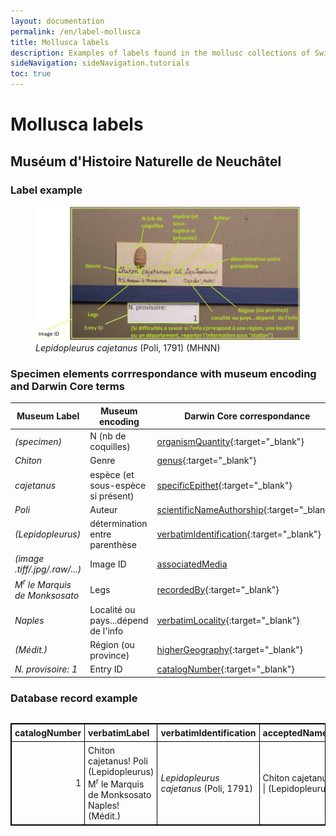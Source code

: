 ```yaml
---
layout: documentation
permalink: /en/label-mollusca
title: Mollusca labels
description: Examples of labels found in the mollusc collections of Switzerland and their corresponding Darwin Core encoding
sideNavigation: sideNavigation.tutorials
toc: true
---
```


<head>
  <!-- Lightbox2 CSS -->
  <link href="https://cdnjs.cloudflare.com/ajax/libs/lightbox2/2.11.3/css/lightbox.min.css" rel="stylesheet">
  <!-- Your existing CSS -->
  
  <!-- Lightbox2 JavaScript -->
  <script src="https://cdnjs.cloudflare.com/ajax/libs/lightbox2/2.11.3/js/lightbox-plus-jquery.min.js"></script>
  <!-- Your existing JavaScript -->
</head>

# Mollusca labels

## Muséum d'Histoire Naturelle de Neuchâtel

### Label example

<figure class="has-text-centered">
  <a href="/assets/images/categories/label_Mollusca.png" data-lightbox="image-1" data-title='Celia Bueno / <a href="https://www.museum-neuchatel.ch/collections/" target="_blank">Muséum Neuchâtel</a>'>
    <img src="/assets/images/categories/label_Mollusca.png" alt="<i>Chiton cajetanus</i> Poli, 1791 (MHNN)" />
  </a>
  <figcaption><i>Lepidopleurus cajetanus</i> (Poli, 1791) (MHNN)</figcaption>
</figure>

### Specimen elements corrrespondance with museum encoding and Darwin Core terms

| Museum Label | Museum encoding | Darwin Core correspondance |
| ------------ | --------------- | -------------------------- |
| _(specimen)_ | N (nb de coquilles) | [organismQuantity](https://dwc.tdwg.org/terms/#dwc:organismQuantity){:target="_blank"} |
| _Chiton_ | Genre | [genus](https://dwc.tdwg.org/terms/#dwc:genus){:target="_blank"} |
| _cajetanus_ | espèce (et sous-espèce si présent) | [specificEpithet](https://dwc.tdwg.org/terms/#dwc:specificEpithet){:target="_blank"} |
| _Poli_ | Auteur | [scientificNameAuthorship](https://dwc.tdwg.org/terms/#dwc:scientificNameAuthorship){:target="_blank"} |
| _(Lepidopleurus)_ | détermination entre parenthèse | [verbatimIdentification](https://dwc.tdwg.org/terms/#dwc:verbatimIdentification){:target="_blank"} |
| _(image .tiff/.jpg/.raw/...)_ | Image ID | [associatedMedia](https://dwc.tdwg.org/terms/#dwc:associatedMedia) |
| _M<sup>r</sup> le Marquis de Monksosato_ | Legs | [recordedBy](https://dwc.tdwg.org/terms/#dwc:recordedBy){:target="_blank"} |
| _Naples_ | Localité ou pays...dépend de l'info | [verbatimLocality](https://dwc.tdwg.org/terms/#dwc:verbatimLocality){:target="_blank"} |
| _(Médit.)_ | Région (ou province) | [higherGeography](https://dwc.tdwg.org/terms/#dwc:higherGeography){:target="_blank"} |
| _N. provisoire: 1_ | Entry ID | [catalogNumber](https://dwc.tdwg.org/terms/#dwc:catalogNumber){:target="_blank"} |

### Database record example


<div style="overflow-x: auto;">
  <table style="background-color: {{ site.data.colors.lightgreen.transparency }}; width: 100%; border-collapse: collapse; border: 1px solid black;">
    <tr>
      <th style="text-align: left; vertical-align: middle; border: 1px solid black; padding: 5px; background-color: {{ site.data.colors.lightgreen.background }};">catalogNumber</th>
      <th style="text-align: left; vertical-align: middle; border: 1px solid black; padding: 5px; background-color: {{ site.data.colors.lightgreen.background }};">verbatimLabel</th>
      <th style="text-align: left; vertical-align: middle; border: 1px solid black; padding: 5px; background-color: {{ site.data.colors.lightgreen.background }};">verbatimIdentification</th>
      <th style="text-align: left; vertical-align: middle; border: 1px solid black; padding: 5px; background-color: {{ site.data.colors.lightgreen.background }};">acceptedNameUsage</th>
      <th style="text-align: left; vertical-align: middle; border: 1px solid black; padding: 5px; background-color: {{ site.data.colors.lightgreen.background }};">scientificName</th>
      <th style="text-align: left; vertical-align: middle; border: 1px solid black; padding: 5px; background-color: {{ site.data.colors.lightgreen.background }};">genus</th>
      <th style="text-align: left; vertical-align: middle; border: 1px solid black; padding: 5px; background-color: {{ site.data.colors.lightgreen.background }};">specificEpithet</th>
      <th style="text-align: left; vertical-align: middle; border: 1px solid black; padding: 5px; background-color: {{ site.data.colors.lightgreen.background }};">scientificNameAuthorship</th>
      <th style="text-align: left; vertical-align: middle; border: 1px solid black; padding: 5px; background-color: {{ site.data.colors.lightgreen.background }};">recordedBy</th>
      <th style="text-align: left; vertical-align: middle; border: 1px solid black; padding: 5px; background-color: {{ site.data.colors.lightgreen.background }};">verbatimLocality</th>
      <th style="text-align: left; vertical-align: middle; border: 1px solid black; padding: 5px; background-color: {{ site.data.colors.lightgreen.background }};">locality</th>
      <th style="text-align: left; vertical-align: middle; border: 1px solid black; padding: 5px; background-color: {{ site.data.colors.lightgreen.background }};">higherGeography</th>
      <th style="text-align: left; vertical-align: middle; border: 1px solid black; padding: 5px; background-color: {{ site.data.colors.lightgreen.background }};">organismQuantity</th>
      <th style="text-align: left; vertical-align: middle; border: 1px solid black; padding: 5px; background-color: {{ site.data.colors.lightgreen.background }};">organismQuantityType</th>
      <th style="text-align: left; vertical-align: middle; border: 1px solid black; padding: 5px; background-color: {{ site.data.colors.lightgreen.background }};">associatedMedia</th>
    </tr>
    <tr>
      <td style="border: 1px solid black; padding: 5px; text-align: right;">1</td>
      <td style="border: 1px solid black; padding: 5px;">Chiton cajetanus! Poli (Lepidopleurus)<br> M<sup>r</sup> le Marquis de Monksosato Naples! (Médit.)</td>
      <td style="border: 1px solid black; padding: 5px;"><i>Lepidopleurus cajetanus</i> (Poli, 1791)</td>
      <td style="border: 1px solid black; padding: 5px;">Chiton cajetanus! Poli | (Lepidopleurus)</td>
      <td style="border: 1px solid black; padding: 5px;"><i>Chiton cajetanus</i> Poli</td>
      <td style="border: 1px solid black; padding: 5px;">Chiton</td>
      <td style="border: 1px solid black; padding: 5px;">cajetanus</td>
      <td style="border: 1px solid black; padding: 5px;">Poli</td>
      <td style="border: 1px solid black; padding: 5px;">Monksosato, Marquis de</td>
      <td style="border: 1px solid black; padding: 5px;">Naples! (Médit.)</td>
      <td style="border: 1px solid black; padding: 5px;">Naples</td>
      <td style="border: 1px solid black; padding: 5px;">Mediterranean region</td>
      <td style="border: 1px solid black; padding: 5px; text-align: right;">1</td>
      <td style="border: 1px solid black; padding: 5px;">shell</td>
      <td style="border: 1px solid black; padding: 5px;">MHNN-1.tiff</td>
    </tr>
  </table>
</div>
    

